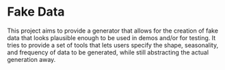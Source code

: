# Fake Data

This project aims to provide a generator that allows for the creation of fake
data that looks plausible enough to be used in demos and/or for testing. It
tries to provide a set of tools that lets users specify the shape,
seasonality, and frequency of data to be generated, while still abstracting
the actual generation away.
